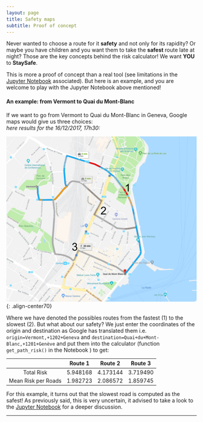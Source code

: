 ```yaml
---
layout: page
title: Safety maps
subtitle: Proof of concept
---
```


Never wanted to choose a route for it **safety** and not only for its rapidity? Or maybe you have children and you want them to take the **safest** route late at night? Those are the key concepts behind the risk calculator! We want **YOU** to **StaySafe**.

This is more a proof of concept than a real tool (see limitations in the [Jupyter Notebook](https://www.google.ch/) associated). But here is an example, and you are welcome to play with the Jupyter Notebook above mentioned!

#### An example: from Vermont to Quai du Mont-Blanc
If we want to go from Vermont to Quai du Mont-Blanc in Geneva, Google maps would give us three choices:  
_here results for the 16/12/2017, 17h30:_

![center-aligned-image](../img/geneva_vermont_quai_mont_blanc.png){: .align-center70}

Where we have denoted the possibles routes from the fastest (1) to the slowest (2). But what about our safety? We just enter the coordinates of the origin and destination as Google has translated them i.e. ```origin=Vermont,+1202+Geneva``` and ```destination=Quai+du+Mont-Blanc,+1201+Genève``` and put them into the calculator (function ```get_path_risk()``` in the Notebook ) to get:  

|                      |    Route 1   |   Route 2   | Route 3        |
|:--:                  | :---------:  |:-----:      | :-----:        |
| Total Risk           | 5.948168     |   4.173144  |  3.719490      |
| Mean Risk per Roads  | 1.982723 	  |2.086572 	  | 1.859745       |

For this example, it turns out that the slowest road is computed as the safest!
As previously said, this is very uncertain, it advised to take a look to the [Jupyter Notebook](https://www.google.ch/) for a deeper discussion.

<hr>
